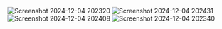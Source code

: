 
![Screenshot 2024-12-04 202320](https://github.com/user-attachments/assets/730e9cd0-0727-487c-87da-efd7968b48b9)
![Screenshot 2024-12-04 202431](https://github.com/user-attachments/assets/c045359c-899c-4479-a3f2-6be0ca80c33e)
![Screenshot 2024-12-04 202408](https://github.com/user-attachments/assets/850da854-6309-49b7-8e26-f1dcadfcd1e1)
![Screenshot 2024-12-04 202340](https://github.com/user-attachments/assets/20e1d6bd-342b-4707-81d2-b8ad9c7539b2)
